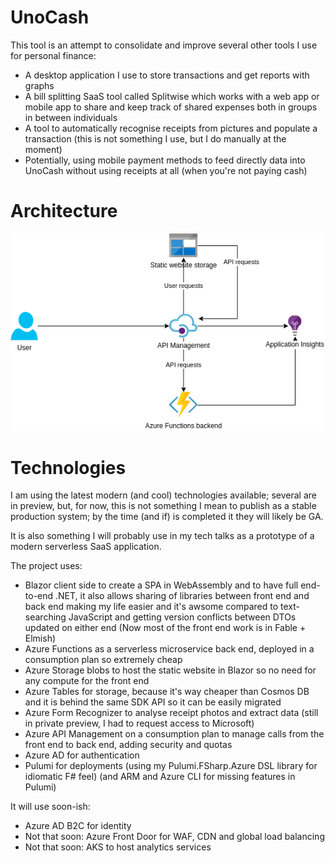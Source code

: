 # UnoCash

This tool is an attempt to consolidate and improve several other tools I use for personal finance:

* A desktop application I use to store transactions and get reports with graphs
* A bill splitting SaaS tool called Splitwise which works with a web app or mobile app to share and keep track of shared expenses both in groups in between individuals
* A tool to automatically recognise receipts from pictures and populate a transaction (this is not something I use, but I do manually at the moment)
* Potentially, using mobile payment methods to feed directly data into UnoCash without using receipts at all (when you're not paying cash)

# Architecture

![Outdated infrastructure diagram](https://github.com/UnoSD/UnoCash/raw/master/Architecture.png)

# Technologies

I am using the latest modern (and cool) technologies available; several are in preview, but, for now, this is not something I mean to publish as a stable production system; by the time (and if) is completed it they will likely be GA.

It is also something I will probably use in my tech talks as a prototype of a modern serverless SaaS application.

The project uses:

* Blazor client side to create a SPA in WebAssembly and to have full end-to-end .NET, it also allows sharing of libraries between front end and back end making my life easier and it's awsome compared to text-searching JavaScript and getting version conflicts between DTOs updated on either end (Now most of the front end work is in Fable + Elmish)
* Azure Functions as a serverless microservice back end, deployed in a consumption plan so extremely cheap
* Azure Storage blobs to host the static website in Blazor so no need for any compute for the front end
* Azure Tables for storage, because it's way cheaper than Cosmos DB and it is behind the same SDK API so it can be easily migrated
* Azure Form Recognizer to analyse receipt photos and extract data (still in private preview, I had to request access to Microsoft)
* Azure API Management on a consumption plan to manage calls from the front end to back end, adding security and quotas
* Azure AD for authentication
* Pulumi for deployments (using my Pulumi.FSharp.Azure DSL library for idiomatic F# feel) (and ARM and Azure CLI for missing features in Pulumi)

It will use soon-ish:

* Azure AD B2C for identity
* Not that soon: Azure Front Door for WAF, CDN and global load balancing
* Not that soon: AKS to host analytics services
